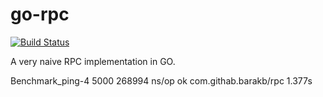 go-rpc
======

[![Build Status](https://travis-ci.org/barakb/go-rpc.svg?branch=master)](https://travis-ci.org/barakb/go-rpc)


A very naive RPC implementation in GO.


Benchmark_ping-4	    5000	    268994 ns/op
ok  	com.githab.barakb/rpc	1.377s

